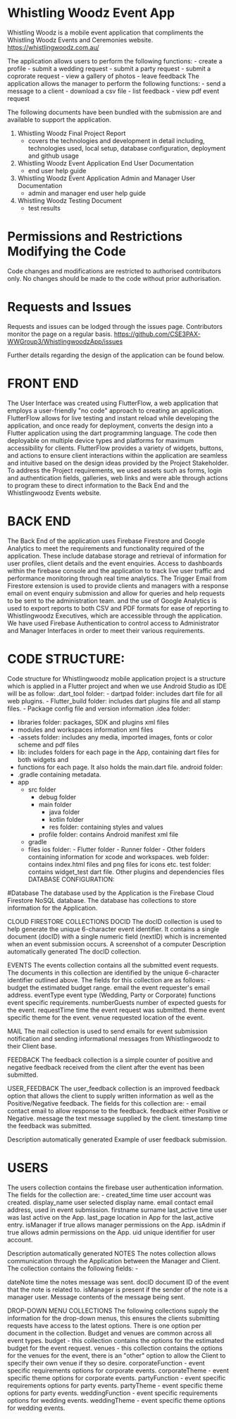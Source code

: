 # Whistling Woodz Event App

Whistling Woodz is a mobile event application that compliments the Whistling Woodz Events and Ceremonies website.
https://whistlingwoodz.com.au/

The application allows users to perform the following functions:
    - create a profile
    - submit a wedding request
    - submit a party request
    - submit a coprorate request
    - view a gallery of photos
    - leave feedback
The application allows the manager to perform the following functions:
    - send a message to a client
    - download a csv file
    - list feedback
    - view pdf event request

The following documents have been bundled with the submission are and available to support the application.
1. Whistling Woodz Final Project Report
   - covers the technologies and development in detail including, technologies used, local setup, 
   database configuration, deployment and github usage
2. Whistling Woodz Event Application End User Documentation
   - end user help guide
3. Whistling Woodz Event Application Admin and Manager User Documentation
    - admin and manager end user help guide
4. Whistling Woodz Testing Document
   - test results

# Permissions and Restrictions Modifying the Code
Code changes and modifications are restricted to authorised contributors only. No changes should be made 
to the code without prior authorisation. 

# Requests and Issues
Requests and issues can be lodged through the issues page. Contributors monitor the page on a regular basis.
https://github.com/CSE3PAX-WWGroup3/WhistlingwoodzApp/issues

Further details regarding the design of the application can be found below.

# FRONT END 
The User Interface was created using FlutterFlow, a web application that employs a user-friendly 
"no code" approach to creating an application. FlutterFlow allows for live testing and instant reload 
while developing the application, and once ready for deployment, converts the design into a Flutter 
application using the dart programming language. 
The code then deployable on multiple device types and platforms for maximum accessibility for clients. 
FlutterFlow provides a variety of widgets, buttons, and actions to ensure client interactions within 
the application are seamless and intuitive based on the design ideas provided by the Project Stakeholder. 
To address the Project requirements, we used assets such as forms, login and authentication fields, 
galleries, web links and were able through actions to program these to direct information to the 
Back End and the Whistlingwoodz Events website.

# BACK END 
The Back End of the application uses Firebase Firestore and Google Analytics to meet the requirements 
and functionality required of the application. These include database storage and retrieval of 
information for user profiles, client details and the event enquiries. Access to dashboards within 
the firebase console and the application to track live user traffic and performance monitoring 
through real time analytics.
The Trigger Email from Firestore extension is used to provide clients and managers with a response 
email on event enquiry submission and allow for queries and help requests to be sent to the 
administration team. and the use of Google Analytics is used to export reports to both CSV and PDF 
formats for ease of reporting to Whistlingwoodz Executives, which are accessible through the application.  
We have used Firebase Authentication to control access to Administrator and Manager Interfaces in 
order to meet their various requirements.
 
# CODE STRUCTURE:
Code structure for Whistlingwoodz mobile application project is a structure which is applied in a 
Flutter project and when we use Android Studio as IDE will be as follow: 
  .dart_tool folder:
    - dartpad folder: includes dart file for all web plugins.
    - Flutter_build folder: includes dart plugins file and all stamp files.
    - Package config file and version information
  .idea folder:
  - libraries folder: packages, SDK and plugins xml files
  - modules and workspaces information xml files
  - -assets folder: includes any media, imported images, fonts or color scheme and pdf files
  - lib: includes folders for each page in the App, containing dart files for both widgets and 
  - functions for each page. It also holds the main.dart file.
  android folder:
   - .gradle containing metadata.
   - app
       - src folder
           - debug folder
           - main folder
               - java folder
               - kotlin folder
               - res folder: containing styles and values
           - profile folder: contains Android manifest xml file
       - gradle
       - files 
  ios folder:
    - Flutter folder
    - Runner folder
    - Other folders containing information for xcode and workspaces.
  web folder: contains index.html files and png files for icons etc.
  test folder: contains widget_test dart file.
  Other plugins and dependencies files
         DATABASE CONFIGURATION:

#Database
The database used by the Application is the Firebase Cloud Firestore NoSQL database.
The database has collections to store information for the Application.

CLOUD FIRESTORE COLLECTIONS
DOCID
The docID collection is used to help generate the unique 6-character event identifier. It contains 
a single document (docID) with a single numeric field (nextID) which is incremented when an event submission occurs.
A screenshot of a computer
Description automatically generated
The docID collection.

EVENTS
The events collection contains all the submitted event requests. The documents in this collection 
are identified by the unique 6-character identifier outlined above. The fields for this collection 
are as follows: -
budget		the estimated budget range.
email			the event requester's email address.
eventType		event type (Wedding, Party or Corporate)
functions		event specific requirements.
numberGuests	number of expected guests for the event.
requestTime		time the event request was submitted.
theme			event specific theme for the event.
venue			requested location of the event.

MAIL
The mail collection is used to send emails for event submission notification and sending 
informational messages from Whistlingwoodz to their Client base.

FEEDBACK
The feedback collection is a simple counter of positive and negative feedback received from the 
client after the event has been submitted.

USER_FEEDBACK
The user_feedback collection is an improved feedback option that allows the client to supply written
information as well as the Positive/Negative feedback. The fields for this collection are: -
email			contact email to allow response to the feedback.
feedback		either Positive or Negative.
message		the text message supplied by the client.
timestamp		time the feedback was submitted.

Description automatically generated
Example of user feedback submission.

# USERS
The users collection contains the firebase user authentication information. The fields for the collection are: -
created_time	time user account was created.
display_name	user selected display name.
email			contact email address, used in event submission.
firstname
surname
last_active		time user was last active on the App.
last_page		location in App for the last_active entry.
isManager		if true allows manager permissions on the App.
isAdmin		if true allows admin permissions on the App.
uid			unique identifier for user account.

Description automatically generated
NOTES
The notes collection allows communication through the Application between the Manager and Client. 
The collection contains the following fields: -

dateNote	time the notes message was sent.
docID		document ID of the event that the note is related to.
isManager	is present if the sender of the note is a manager user.
Message	contents of the message being sent.

DROP-DOWN MENU COLLECTIONS
The following collections supply the information for the drop-down menus, this ensures the clients 
submitting requests have access to the latest options. 
There is one option per document in the collection. Budget and venues are common across all event types. 
    budget - this collection contains the options for the estimated budget for the event request.
    venues - this collection contains the options for the venues for the event, there is an "other" 
option to allow the Client to specify their own venue if they so desire.
    corporateFunction - event specific requirements options for corporate events.
    corporateTheme - event specific theme options for corporate events.
    partyFunction - event specific requirements options for party events.
    partyTheme - event specific theme options for party events.
    weddingFunction - event specific requirements options for wedding events. 
    weddingTheme - event specific theme options for wedding events. 

